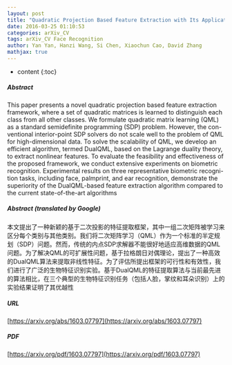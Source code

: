 ```yaml
---
layout: post
title: "Quadratic Projection Based Feature Extraction with Its Application to Biometric Recognition"
date: 2016-03-25 01:10:53
categories: arXiv_CV
tags: arXiv_CV Face Recognition
author: Yan Yan, Hanzi Wang, Si Chen, Xiaochun Cao, David Zhang
mathjax: true
---
```


* content
{:toc}

##### Abstract
This paper presents a novel quadratic projection based feature extraction framework, where a set of quadratic matrices is learned to distinguish each class from all other classes. We formulate quadratic matrix learning (QML) as a standard semidefinite programming (SDP) problem. However, the con- ventional interior-point SDP solvers do not scale well to the problem of QML for high-dimensional data. To solve the scalability of QML, we develop an efficient algorithm, termed DualQML, based on the Lagrange duality theory, to extract nonlinear features. To evaluate the feasibility and effectiveness of the proposed framework, we conduct extensive experiments on biometric recognition. Experimental results on three representative biometric recogni- tion tasks, including face, palmprint, and ear recognition, demonstrate the superiority of the DualQML-based feature extraction algorithm compared to the current state-of-the-art algorithms

##### Abstract (translated by Google)
本文提出了一种新颖的基于二次投影的特征提取框架，其中一组二次矩阵被学习来区分每个类别与其他类别。我们将二次矩阵学习（QML）作为一个标准的半定规划（SDP）问题。然而，传统的内点SDP求解器不能很好地适应高维数据的QML问题。为了解决QML的可扩展性问题，基于拉格朗日对偶理论，提出了一种高效的DualQML算法来提取非线性特征。为了评估所提出框架的可行性和有效性，我们进行了广泛的生物特征识别实验。基于DualQML的特征提取算法与当前最先进的算法相比，在三个典型的生物特征识别任务（包括人脸，掌纹和耳朵识别）上的实验结果证明了其优越性

##### URL
[https://arxiv.org/abs/1603.07797](https://arxiv.org/abs/1603.07797)

##### PDF
[https://arxiv.org/pdf/1603.07797](https://arxiv.org/pdf/1603.07797)

